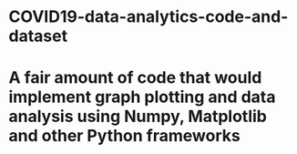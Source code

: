 # COVID19-data-analytics-code-and-dataset
# A fair amount of code that would implement graph plotting and data analysis using Numpy, Matplotlib and other Python frameworks
